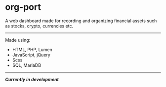 # org-port

A web dashboard made for recording and organizing financial assets such as stocks, crypto, currencies etc.

<hr>

Made using:
- HTML, PHP, Lumen
- JavaScript, jQuery
- Scss
- SQL, MariaDB

<hr>

***Currently in development***
